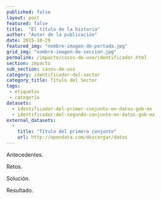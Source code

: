 ```yaml
---
published: false
layout: post
featured: false
title:  "El título de la historia"
author: "Autor de la publicación"
date: 2015-10-29
featured_img: "nombre-imagen-de-portada.jpg"
grid_img: "nombre-imagen-de-seccion.jpg"
permalink: /impacto/casos-de-uso/identificador.html
section: impacto
sub_section: casos-de-uso
category: identificador-del-sector
category_title: Título del Sector
tags:
 - etiquetas
 - categoría
datasets:
  - identificador-del-primer-conjunto-en-datos-gob-mx
  - identificador-del-segundo-conjunto-en-datos-gob-mx
external_datasets:
  -
    title: "Título del primero conjunto"
    url: http://opendata.com/descargar/datos
---
```

Antecedentes.

Retos.

Solución.

Resultado.
